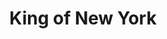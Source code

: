 ---
title: "King of New York"
year: 1990
rating: 3.5
stars: "★★★½"
rewatched: false
permalink: "king-of-new-york"
watched_on: 2021-06-19
---